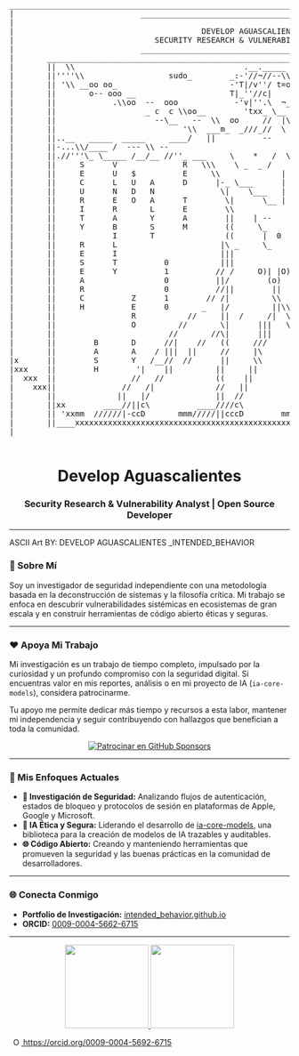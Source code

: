 <div align="center">

  <pre>
______________________________________________________________________________________________________________________________________________________     
|                           _______________________________________________________________________             xxxxxx'                             ||
|                                                                                                                    xxxx'                          ||
|                                        DEVELOP AGUASCALIENTES - OFICIAL GITHUB PAGE                                    xxx'                       ||
|                              SECURITY RESEARCH & VULNERABILITY ANALYST / OPEN SOURCE DEVELOPER                            xxx'                    ||
|                           _______________________________________________________________________                            xxx'                 ||
|       ______________________________________________________________________________________________________________           xxx'               ||
|       ||  \\                                    .__._____     ___.___                                    //  //   ||             xxx'             ||
|       ||''''\\                  sudo_        _:-'//¬//--\\ _ //---'u\c                                 __ /oo//___||               xxx'           ||
|       || '\\ __oo oo_                        -'T|/v''/ t=o t=o \'\c'u'c_                          __ooo''-- _//   ||                 xxx'         || 
|       ||       o-- ooo __                    T|_''//c|    .\   '|c''uu_'u   ROOT          ooo __ooo_//- ---       ||                   xxx'       ||
|       ||            .\\oo  --  ooo            -'v|''.\  ¬___¬ '| 'u'-/               ooo//   ooo''//              ||                    xxx'      ||
|       ||                   _ c  c \\oo__        'txx_ \__ .. _//''_u''c     __ oo   --  oo''                      ||                     'xxx'    || 
|       ||                     --\__   --  \\  oo     //  |\  /| \\        oo  \\    __--                           ||                      'xxx'   ||
|       ||                           '\\  ___m_  _///_//  \ '' /  \\_\\\\_m ___   //                                ||                       xxx'   || 
|       ||..__   _____  _____     ____/   ||          --       --        ||  //\____   _____   ___           _______||                        xxx'  ||
|       ||-...\\/____ /  --- \\ --                                       ___//   -- // ---  \--- //---\//./oo-_''- -||                        xxx'  ||
|       ||.//'''\_ \_____ /__/__ //''_ ___     \    *   /  \    *   /     ___ _ ''\\ __ \__ / _____/ _/'''// _-_-''-||                        'xxx  ||
|       ||     S      V              R   \\\    \ _  _ /    \ _  _ /    ///                   I              B      ||                        'xxx  ||
|       ||     E      U   $          E     \\             |            -//    _    D    #     A              E      ||                        'xxx  ||
|       ||     C      L   U   A      D      |-_ \___      |     ___/  _-| #        E          -       I      H      ||                        'xxx  ||
|       ||     U      N   D   N              \|    \___   |   ___/   -|/           V    A     C       N      A      ||                        'xxx  || 
|       ||     R      E   O   A      T        \|      \__ | __/     -|/  P         E    G     O       T      V      ||                        'xxx  ||
|       ||     I      R       L      E        \\                    //   S         L    U     R       E      I      ||                        'xxx  ||
|       ||     T      A       Y      A        ||    | --    -- |   //|   I   #     O    A     E       N      O      ||                        'xxx  ||
|       ||     Y      B       S      M        ((     \_      _/     \)   R         P    S     -       D      R      ||                        'xxx  || 
|       ||            I       T               ((      |  0   |      \))  T              C     M       E      R      ||                        'xxx  || 
|       ||     R      L                      |\ _     \_    _/     _||/                 A     O       D             ||                        'xxx  ||
|       ||     E      I                      |||                     ||\   #            L     D                     ||                       'xxx   ||
|       ||     S      T          0           |||                     |/|                I     E                     ||                      'xxx    ||
|       ||     E      Y          1          // /     O)| |O)         ||/          $     E     L                     ||                      xxx'    ||
|       ||     A                 0          ||/        (o)         ''\\|                N     S            M        ||                     xxx'     ||
|       ||     R                 0          //||        ||            |\\\              T                  E        ||                    xxx'      ||
|       ||     C          Z      1        // /|         \\           |/\\\__            E                  T        ||                   xxx'       ||
|       ||     H          E      0       _   |/         ||\\          ||    \__\_       S                  A        ||                  xxx'        ||
|       ||                R           //     ||  /     /|  \|       '\\       \\__                         S        ||                xxx'          || 
|       ||                O         //       \|      |||   \|         /|| _        \\                      P        ||              xxx'            ||
|       ||                        //       //\|      |||    \|       |||   \\       \\              P      L        ||             xxx'             ||
|       ||        B       D      //|    //   ((     ///      \\      ///      '||   |_\\            Y      O        ||           xxx'               ||
|       ||        A       A    / |||  ||     //     |\        ||   /|\          \\'     \\          T      I        ||         xxx'                 || 
|x      ||        S       Y   /__//  //      ||     \\         //     ||          \\||    \\        H      T        ||       xxx'                   ||
|xxx    ||        H        '|    ||         ||     ||         |/     ||            \|\\     \\      O               ||     xxx'                     ||
|  xxx  ||                //   //           ((    ||           \\   //               (\\    \|      N               ||   xxx'                       ||
|    xxx||              //   /|             //   ||             ||   ||                 (\\  \\                     ||xx'                           ||
|       ||             ||   |/              ||  //              ||  //                   \\  \\                  xxx||'                             ||
|       ||xx        ____//||c\          ____////c\           ___////c\                    CC\\\\\             xxxx''||                              ||
|       || 'xxmm  //////|-ccD       mmm/////||cccD        mmm////||ccD                   CCC'''|||\\mm  xxxx''      ||                              ||
|       ||____xxxxxxxxxxxxxxxxxxxxxxxxxxxxxxxxxxxxxxxxxxxxxxxxxxxxxxxxxxxxxxxxxxxxxxxxxxxxxxxxxxxxxxxxxxx''_________||                              ||
|                                                                                                                                                   ||
____________________________________________________________________________________________________________________________________________________||
</pre>

  <h1><strong>Develop Aguascalientes</strong></h1>
  <h3>Security Research & Vulnerability Analyst | Open Source Developer</h3>

</div>

---

ASCII Art BY: DEVELOP AGUASCALIENTES _INTENDED_BEHAVIOR


### 👋 Sobre Mí

Soy un investigador de seguridad independiente con una metodología basada en la deconstrucción de sistemas y la filosofía crítica. Mi trabajo se enfoca en descubrir vulnerabilidades sistémicas en ecosistemas de gran escala y en construir herramientas de código abierto éticas y seguras.

---

### ❤️ Apoya Mi Trabajo

Mi investigación es un trabajo de tiempo completo, impulsado por la curiosidad y un profundo compromiso con la seguridad digital. Si encuentras valor en mis reportes, análisis o en mi proyecto de IA (`ia-core-models`), considera patrocinarme.

Tu apoyo me permite dedicar más tiempo y recursos a esta labor, mantener mi independencia y seguir contribuyendo con hallazgos que benefician a toda la comunidad.

<div align="center">
  <a href="https://github.com/sponsors/CompuCellags">
    <img src="https://img.shields.io/badge/Patrocinar_en_GitHub-Sponsor-EA4AAA?style=for-the-badge&logo=githubsponsors" 
         alt="Patrocinar en GitHub Sponsors">
  </a>
</div>

---

### 🚀 Mis Enfoques Actuales

-   **🧠 Investigación de Seguridad:** Analizando flujos de autenticación, estados de bloqueo y protocolos de sesión en plataformas de Apple, Google y Microsoft.
-   **🤖 IA Ética y Segura:** Liderando el desarrollo de [ia-core-models](https://github.com/CompuCellags/ia-core-models), una biblioteca para la creación de modelos de IA trazables y auditables.
-   **🌐 Código Abierto:** Creando y manteniendo herramientas que promueven la seguridad y las buenas prácticas en la comunidad de desarrolladores.

---

### 🌐 Conecta Conmigo

-   **Portfolio de Investigación:** [intended_behavior.github.io](https://compucellags.github.io/intended_behavior.github.io/)
-   **ORCID:** [0009-0004-5662-6715](https://orcid.org/0009-0004-5662-6715)

---

<div align="center">

  <a href="https://github.com/CompuCellags">
    <img height="150em" src="https://github-readme-stats.vercel.app/api?username=CompuCellags&show_icons=true&theme=dracula&include_all_commits=true&count_private=true"/>
    <img height="150em" src="https://github-readme-stats.vercel.app/api/top-langs/?username=CompuCellags&layout=compact&langs_count=7&theme=dracula"/>
  </a>
  
</div>

  <a
    id="cy-effective-orcid-url"
    class="underline"
     href="https://orcid.org/0009-0004-5692-6715"
     target="orcid.widget"
     rel="me noopener noreferrer"
     style="vertical-align: top">
     <img
        src="https://orcid.org/sites/default/files/images/orcid_16x16.png"
        style="width: 1em; margin-inline-start: 0.5em"
        alt="ORCID iD icon"/>
      https://orcid.org/0009-0004-5692-6715
    </a>
